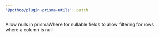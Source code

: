 ```yaml
---
'@pothos/plugin-prisma-utils': patch
---
```


Allow nulls in prismaWhere for nullable fields to allow filtering for rows where a column is null
